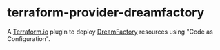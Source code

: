 # terraform-provider-dreamfactory

A [Terraform.io](https://www.terraform.io/) plugin to deploy [DreamFactory](https://www.dreamfactory.com/) resources using "Code as Configuration".
